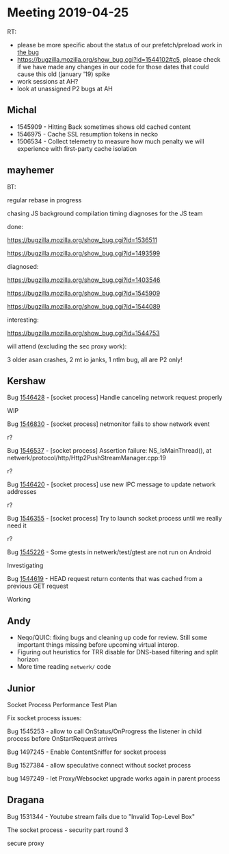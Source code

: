 # Meeting 2019-04-25
RT:
- please be more specific about the status of our prefetch/preload work in [the bug](https://bugzilla.mozilla.org/show_bug.cgi?id=1394778#c68)
- https://bugzilla.mozilla.org/show_bug.cgi?id=1544102#c5, please check if we have made any changes in our code for those dates that could cause this old (january '19) spike
- work sessions at AH?
- look at unassigned P2 bugs at AH
## Michal

- 1545909 - Hitting Back sometimes shows old cached content
- 1546975 - Cache SSL resumption tokens in necko
- 1506534 - Collect telemetry to measure how much penalty we will experience with first-party cache isolation

## mayhemer

BT:

regular rebase in progress

chasing JS background compilation timing diagnoses for the JS team

done:

https://bugzilla.mozilla.org/show_bug.cgi?id=1536511

https://bugzilla.mozilla.org/show_bug.cgi?id=1493599

diagnosed:

https://bugzilla.mozilla.org/show_bug.cgi?id=1403546

https://bugzilla.mozilla.org/show_bug.cgi?id=1545909

https://bugzilla.mozilla.org/show_bug.cgi?id=1544089

interesting:

https://bugzilla.mozilla.org/show_bug.cgi?id=1544753

will attend (excluding the sec proxy work):

3 older asan crashes, 2 mt io janks, 1 ntlm bug, all are P2 only!

## Kershaw

Bug [1546428](https://bugzilla.mozilla.org/show_bug.cgi?id=1546428) - [socket process] Handle canceling network request properly

WIP

Bug [1546830](https://bugzilla.mozilla.org/show_bug.cgi?id=1546830) - [socket process] netmonitor fails to show network event

r?

Bug [1546537](https://bugzilla.mozilla.org/show_bug.cgi?id=1546537) - [socket process] Assertion failure: NS_IsMainThread(), at netwerk/protocol/http/Http2PushStreamManager.cpp:19

r?

Bug [1546420](https://bugzilla.mozilla.org/show_bug.cgi?id=1546420) - [socket process] use new IPC message to update network addresses

r?

Bug [1546355](https://bugzilla.mozilla.org/show_bug.cgi?id=1546355) - [socket process] Try to launch socket process until we really need it

r?

Bug [1545226](https://bugzilla.mozilla.org/show_bug.cgi?id=1545226) - Some gtests in netwerk/test/gtest are not run on Android

Investigating

Bug [1544619](https://bugzilla.mozilla.org/show_bug.cgi?id=1544619) - HEAD request return contents that was cached from a previous GET request

Working

## Andy

* Neqo/QUIC: fixing bugs and cleaning up code for review. Still some important things missing before upcoming virtual interop.
* Figuring out heuristics for TRR disable for DNS-based filtering and split horizon
* More time reading `netwerk/` code

## Junior

Socket Process Performance Test Plan

Fix socket process issues:

Bug 1545253 - allow to call OnStatus/OnProgress the listener in child process before OnStartRequest arrives

Bug 1497245 - Enable ContentSniffer for socket process

Bug 1527384 - allow speculative connect without socket process

bug 1497249 - let Proxy/Websocket upgrade works again in parent process

## Dragana

Bug 1531344 - Youtube stream fails due to "Invalid Top-Level Box"

The socket process - security part round 3

secure proxy

